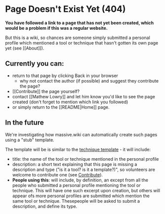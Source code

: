 # Page Doesn't Exist Yet (404)

**You have followed a link to a page that has not yet been created, which would be a problem if this was a regular website.**

But this is a wiki, so chances are someone simply submitted a personal profile which mentioned a tool or technique that hasn't gotten its own page yet (see [[About]]).

## Currently you can:

* return to that page by clicking Back in your browser 
	* why not contact the author (if possible) and suggest they contribute the page?
* [[Contribute]] the page yourself?
* contact [[Mathew Lowry]] and let him know you'd like to see the page created (don't forget to mention which link you followed)
* or simply return to the [[README|Home]] page.

## In the future

We're investigating how massive.wiki can automatically create such pages using a "stub" template.

The template will be is similar to the [technique template](https://dainty-sable-264aa3.netlify.app/project/technique%20template) - it will include: 

* title: the name of the tool or technique mentioned in the personal profile
* description: a short text explaining that this page is missing a description and type ("is it a tool? is it a template?)", so volunteers are welcome to contribute one (see [Contribute](https://dainty-sable-264aa3.netlify.app/project/Contribute.html)). 
* **People using this**: will include, by definition, an except from all the people who submitted a personal profile mentioning the tool or technique. This will have one such excerpt upon creation, but others will appear ofs more personal profiles are submitted which mention the same tool or technique. Thesepeople will be asked to submit a description, and define its type.